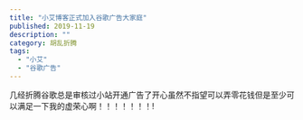 ```yaml
---
title: "小艾博客正式加入谷歌广告大家庭"
published: 2019-11-19
description: ""
category: 胡乱折腾
tags: 
  - "小艾"
  - "谷歌广告"
---
```


几经折腾谷歌总是审核过小站开通广告了开心虽然不指望可以弄零花钱但是至少可以满足一下我的虚荣心啊！！！！！！！!
